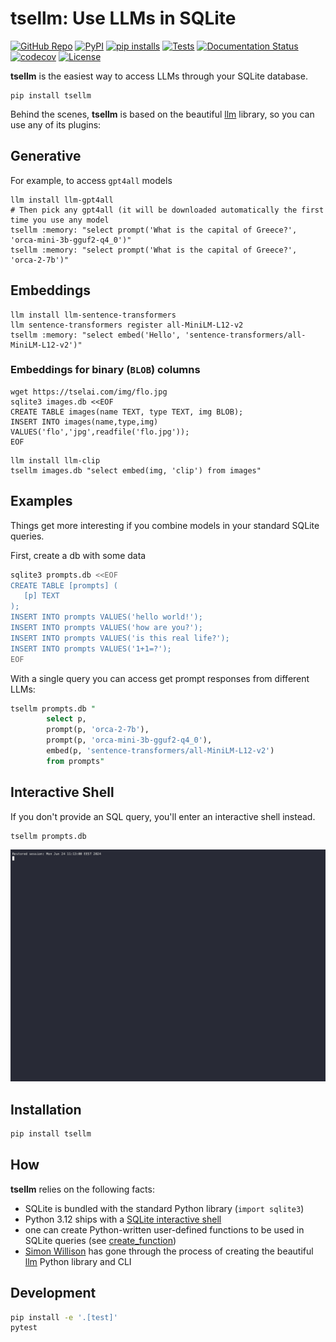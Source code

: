 # tsellm: Use LLMs in SQLite

[![GitHub Repo](https://img.shields.io/badge/GitHub-repo-green)](https://github.com/Florents-Tselai/tsellm)
[![PyPI](https://img.shields.io/pypi/v/tsellm.svg)](https://pypi.org/project/tsellm/)
[![pip installs](https://img.shields.io/pypi/dm/tsellm?label=pip%20installs)](https://pypi.org/project/tsellm/)
[![Tests](https://github.com/Florents-Tselai/tsellm/actions/workflows/test.yml/badge.svg?branch=main)](https://github.com/Florents-Tselai/tsellm/actions?query=workflow%3ATest)
[![Documentation Status](https://readthedocs.org/projects/tsellm/badge/?version=stable)](http://tsellm.tselai.com/en/stable/?badge=stable)
[![codecov](https://codecov.io/gh/Florents-Tselai/tsellm/branch/main/graph/badge.svg)](https://codecov.io/gh/Florents-Tselai/tsellm)
[![License](https://img.shields.io/badge/BSD%20license-blue.svg)](https://github.com/Florents-Tselai/tsellm/blob/main/LICENSE)

**tsellm** is the easiest way to access LLMs through your SQLite database.

```shell
pip install tsellm
```

Behind the scenes, **tsellm** is based on the beautiful [llm](https://llm.datasette.io) library,
so you can use any of its plugins:

## Generative

For example, to access `gpt4all` models

```shell
llm install llm-gpt4all
# Then pick any gpt4all (it will be downloaded automatically the first time you use any model
tsellm :memory: "select prompt('What is the capital of Greece?', 'orca-mini-3b-gguf2-q4_0')"
tsellm :memory: "select prompt('What is the capital of Greece?', 'orca-2-7b')"
```

## Embeddings

```shell
llm install llm-sentence-transformers
llm sentence-transformers register all-MiniLM-L12-v2
tsellm :memory: "select embed('Hello', 'sentence-transformers/all-MiniLM-L12-v2')"
```

### Embeddings for binary (`BLOB`) columns

```shell
wget https://tselai.com/img/flo.jpg
sqlite3 images.db <<EOF
CREATE TABLE images(name TEXT, type TEXT, img BLOB);
INSERT INTO images(name,type,img) VALUES('flo','jpg',readfile('flo.jpg'));
EOF
```

```shell
llm install llm-clip
tsellm images.db "select embed(img, 'clip') from images"
```

## Examples

Things get more interesting if you
combine models in your standard SQLite queries.

First, create a db with some data

```bash
sqlite3 prompts.db <<EOF
CREATE TABLE [prompts] (
   [p] TEXT
);
INSERT INTO prompts VALUES('hello world!');
INSERT INTO prompts VALUES('how are you?');
INSERT INTO prompts VALUES('is this real life?');
INSERT INTO prompts VALUES('1+1=?');
EOF
```

With a single query you can access get prompt 
responses from different LLMs:

```sql
tsellm prompts.db "
        select p,
        prompt(p, 'orca-2-7b'),
        prompt(p, 'orca-mini-3b-gguf2-q4_0'),
        embed(p, 'sentence-transformers/all-MiniLM-L12-v2') 
        from prompts"
```

## Interactive Shell

If you don't provide an SQL query,
you'll enter an interactive shell instead.

```shell
tsellm prompts.db
```

![til](./tsellm-demo.gif)

## Installation

```bash
pip install tsellm
```

## How

**tsellm** relies on the following facts:

* SQLite is bundled with the standard Python library (`import sqlite3`)
* Python 3.12 ships with a [SQLite interactive shell](https://docs.python.org/3/library/sqlite3.html#command-line-interface)
* one can create Python-written user-defined functions to be used in SQLite 
  queries (see [create_function](https://github.com/simonw/llm))
* [Simon Willison](https://github.com/simonw/) has gone through the process of 
  creating the beautiful [llm](https://github.com/simonw/llm) Python 
  library and CLI

## Development

```bash
pip install -e '.[test]'
pytest
```

